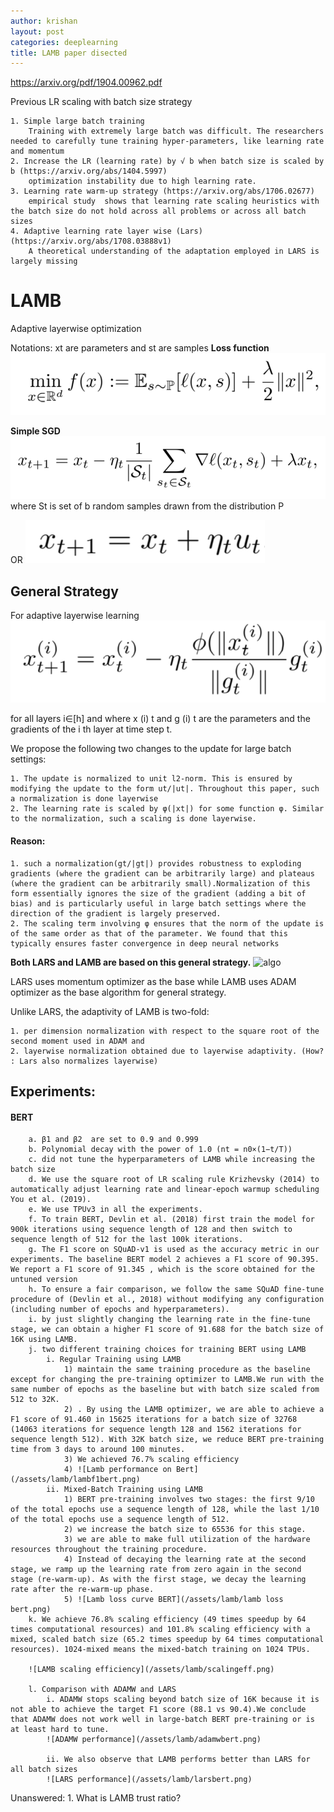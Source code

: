 ```yaml
---
author: krishan
layout: post
categories: deeplearning
title: LAMB paper disected
---
```

https://arxiv.org/pdf/1904.00962.pdf

Previous LR scaling with batch size strategy

	1. Simple large batch training
		Training with extremely large batch was difficult. The researchers needed to carefully tune training hyper-parameters, like learning rate and momentum
	2. Increase the LR (learning rate) by √ b when batch size is scaled by b (https://arxiv.org/abs/1404.5997)
		optimization instability due to high learning rate.
	3. Learning rate warm-up strategy (https://arxiv.org/abs/1706.02677)
		empirical study  shows that learning rate scaling heuristics with the batch size do not hold across all problems or across all batch sizes
	4. Adaptive learning rate layer wise (Lars) (https://arxiv.org/abs/1708.03888v1)
		A theoretical understanding of the adaptation employed in LARS is largely missing

# LAMB

Adaptive layerwise optimization

Notations:  xt are parameters and st are samples
**Loss function**
![lossfunction](/assets/lamb/loss.png)

**Simple SGD**
![sgd](/assets/lamb/sgd1.png)
where St is set of b random samples drawn from the distribution P

OR
![sgdgeneral](/assets/lamb/sgd2.png)

## General Strategy
For adaptive layerwise learning
![general strategy](/assets/lamb/generalstrategy.png)

for all layers i∈[h] and where x (i) t and g (i) t are the parameters and the gradients of the i th layer at time step t.

We propose the following two changes to the update for large batch settings: 

	1. The update is normalized to unit l2-norm. This is ensured by modifying the update to the form ut/|ut|. Throughout this paper, such a normalization is done layerwise 
	2. The learning rate is scaled by φ(|xt|) for some function φ. Similar to the normalization, such a scaling is done layerwise. 

#### Reason:

	1. such a normalization(gt/|gt|) provides robustness to exploding gradients (where the gradient can be arbitrarily large) and plateaus (where the gradient can be arbitrarily small).Normalization of this form essentially ignores the size of the gradient (adding a bit of bias) and is particularly useful in large batch settings where the direction of the gradient is largely preserved.
	2. The scaling term involving φ ensures that the norm of the update is of the same order as that of the parameter. We found that this typically ensures faster convergence in deep neural networks

**Both LARS and LAMB are based on this general strategy.**
![algo](/assets/lamb/algo.png)

LARS uses momentum optimizer as the base while LAMB uses ADAM optimizer as the base algorithm for general strategy.

Unlike LARS, the adaptivity of LAMB is two-fold: 

	1. per dimension normalization with respect to the square root of the second moment used in ADAM and 
	2. layerwise normalization obtained due to layerwise adaptivity. (How? : Lars also normalizes layerwise)

## Experiments:

#### BERT

        a. β1 and β2  are set to 0.9 and 0.999
		b. Polynomial decay with the power of 1.0 (nt = n0×(1−t/T))
		c. did not tune the hyperparameters of LAMB while increasing the batch size
		d. We use the square root of LR scaling rule Krizhevsky (2014) to automatically adjust learning rate and linear-epoch warmup scheduling You et al. (2019).
		e. We use TPUv3 in all the experiments. 
		f. To train BERT, Devlin et al. (2018) first train the model for 900k iterations using sequence length of 128 and then switch to sequence length of 512 for the last 100k iterations.
		g. The F1 score on SQuAD-v1 is used as the accuracy metric in our experiments. The baseline BERT model 2 achieves a F1 score of 90.395. We report a F1 score of 91.345 , which is the score obtained for the untuned version
		h. To ensure a fair comparison, we follow the same SQuAD fine-tune procedure of (Devlin et al., 2018) without modifying any configuration (including number of epochs and hyperparameters).
		i. by just slightly changing the learning rate in the fine-tune stage, we can obtain a higher F1 score of 91.688 for the batch size of 16K using LAMB.
		j. two different training choices for training BERT using LAMB
			i. Regular Training using LAMB 
				1) maintain the same training procedure as the baseline except for changing the pre-training optimizer to LAMB.We run with the same number of epochs as the baseline but with batch size scaled from 512 to 32K.
				2) . By using the LAMB optimizer, we are able to achieve a F1 score of 91.460 in 15625 iterations for a batch size of 32768 (14063 iterations for sequence length 128 and 1562 iterations for sequence length 512). With 32K batch size, we reduce BERT pre-training time from 3 days to around 100 minutes. 
				3) We achieved 76.7% scaling efficiency
				4) ![Lamb performance on Bert](/assets/lamb/lambf1bert.png)
			ii. Mixed-Batch Training using LAMB 
				1) BERT pre-training involves two stages: the first 9/10 of the total epochs use a sequence length of 128, while the last 1/10 of the total epochs use a sequence length of 512.
				2) we increase the batch size to 65536 for this stage.
				3) we are able to make full utilization of the hardware resources throughout the training procedure.
				4) Instead of decaying the learning rate at the second stage, we ramp up the learning rate from zero again in the second stage (re-warm-up). As with the first stage, we decay the learning rate after the re-warm-up phase.
				5) ![Lamb loss curve BERT](/assets/lamb/lamb loss bert.png)
		k. We achieve 76.8% scaling efficiency (49 times speedup by 64 times computational resources) and 101.8% scaling efficiency with a mixed, scaled batch size (65.2 times speedup by 64 times computational resources). 1024-mixed means the mixed-batch training on 1024 TPUs.
		
		![LAMB scaling efficiency](/assets/lamb/scalingeff.png)
		
		l. Comparison with ADAMW and LARS
			i. ADAMW stops scaling beyond batch size of 16K because it is not able to achieve the target F1 score (88.1 vs 90.4).We conclude that ADAMW does not work well in large-batch BERT pre-training or is at least hard to tune. 
			![ADAMW performance](/assets/lamb/adamwbert.png)
			
			ii. We also observe that LAMB performs better than LARS for all batch sizes 
			![LARS performance](/assets/lamb/larsbert.png)
			

Unanswered:
	1. What is LAMB trust ratio?
